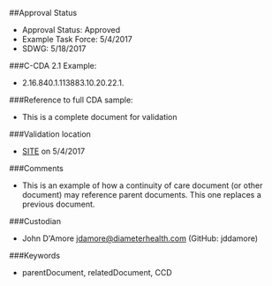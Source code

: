 ##Approval Status

* Approval Status: Approved
* Example Task Force: 5/4/2017
* SDWG: 5/18/2017

###C-CDA 2.1 Example:
* 2.16.840.1.113883.10.20.22.1.

###Reference to full CDA sample:
* This is a complete document for validation

###Validation location

* [SITE](https://sitenv.org/c-cda-validator) on 5/4/2017

###Comments
* This is an example of how a continuity of care document (or other document) may reference parent documents. This one replaces a previous document.

###Custodian
* John D'Amore jdamore@diameterhealth.com (GitHub: jddamore)

###Keywords

* parentDocument, relatedDocument, CCD

